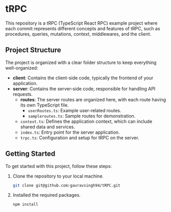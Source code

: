 # tRPC 

This repository is a tRPC (TypeScript React RPC) example project where each commit represents different concepts and features of tRPC, such as procedures, queries, mutations, context, middlewares, and the client.

## Project Structure

The project is organized with a clear folder structure to keep everything well-organized:

- **client**: Contains the client-side code, typically the frontend of your application.
- **server**: Contains the server-side code, responsible for handling API requests.
  - **routes**: The server routes are organized here, with each route having its own TypeScript file.
    - `userRoutes.ts`: Example user-related routes.
    - `sampleroutes.ts`: Sample routes for demonstration.
  - `context.ts`: Defines the application context, which can include shared data and services.
  - `index.ts`: Entry point for the server application.
  - `trpc.ts`: Configuration and setup for tRPC on the server.

## Getting Started

To get started with this project, follow these steps:

1. Clone the repository to your local machine.

   ```bash
   git clone git@github.com:gauravsingh94/tRPC.git

2. Installed the required packages.

   ```bash
   npm install
